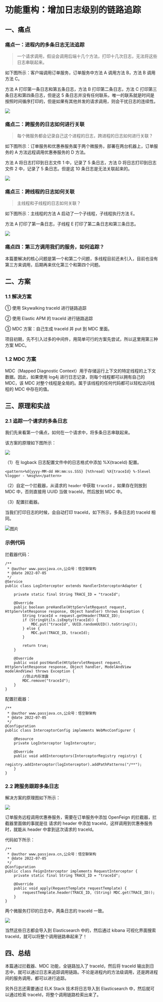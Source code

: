 # 功能重构：增加日志级别的链路追踪

## **一、痛点**

### 痛点一：进程内的多条日志无法追踪

> 一个请求调用，假设会调用后端十几个方法，打印十几次日志，无法将这些日志串联起来。

如下图所示：客户端调用订单服务，订单服务中方法 A 调用方法 B，方法 B 调用方法 C。

方法 A 打印第一条日志和第五条日志，方法 B 打印第二条日志，方法 C 打印第三条日志和第四条日志，但是这 5 条日志并没有任何联系，唯一的联系就是时间是按照时间循序打印的，但是如果有其他并发的请求调用，则会干扰日志的连续性。

![](01.添加traceId跟踪日志.assets/image-20220908150529573.png)

### 痛点二：跨服务的日志如何进行关联

> 每个微服务都会记录自己这个进程的日志，跨进程的日志如何进行关联？

如下图所示：订单服务和优惠券服务属于两个微服务，部署在两台机器上，订单服务的 A 方法远程调用优惠券服务的 D 方法。

方法 A 将日志打印到日志文件 1 中，记录了 5 条日志，方法 D 将日志打印到日志文件 2 中，记录了 5 条日志。但是这 10 条日志是无法关联起来的。

![](01.添加traceId跟踪日志.assets/image-20220908150803867.png)

### 痛点三：跨线程的日志如何关联

> 主线程和子线程的日志如何关联？

如下图所示：主线程的方法 A 启动了一个子线程，子线程执行方法 E。

方法 A 打印了第一条日志，子线程 E 打印了第二条日志和第三条日志。

![](http://cdn.jayh.club/uPic/640-20220705221529733nSdu1cA9iNtn.png)

### 痛点四：第三方调用我们的服务，如何追踪？

本篇要解决的核心问题是第一个和第二个问题，多线程目前还未引入，目前也没有第三方来调用，后期再来优化第三个和第四个问题。

## **二、方案**

### 1.1 解决方案

① 使用 Skywalking traceId 进行链路追踪

② 使用 Elastic APM 的 traceId 进行链路追踪

③ MDC 方案：自己生成 traceId 并 put 到 MDC 里面。

项目初期，先不引入过多的中间件，用简单可行的方案先尝试，所以这里用第三种方案 MDC。

### 1.2 MDC 方案

MDC（Mapped Diagnostic Context）用于存储运行上下文的特定线程的上下文数据。因此，如果使用 log4j 进行日志记录，则每个线程都可以拥有自己的MDC，该 MDC 对整个线程是全局的。属于该线程的任何代码都可以轻松访问线程的 MDC 中存在的值。

## **三、原理和实战**

### 2.1 追踪一个请求的多条日志

我们先来看第一个痛点，如何在一个请求中，将多条日志串联起来。

该方案的原理如下图所示：

![](01.添加traceId跟踪日志.assets/image-20220908150928027.png)

（1）在 logback 日志配置文件中的日志格式中添加 %X{traceId} 配置。

```
<pattern>%d{yyyy-MM-dd HH:mm:ss.SSS} [%thread] %X{traceId} %-5level %logger - %msg%n</pattern>
```

（2）自定一个拦截器，从请求的 `header` 中获取 `traceId` ，如果存在则放到 MDC 中，否则直接用 UUID 当做 traceId，然后放到 MDC 中。

（3）配置拦截器。

当我们打印日志的时候，会自动打印 traceId，如下所示，多条日志的 traceId 相同。

![图片](http://cdn.jayh.club/uPic/640-20220705221409996oHSLECENBlbt.png)

### 示例代码

拦截器代码：

```
/**
 * @author www.passjava.cn,公众号：悟空聊架构
 * @date 2022-07-05 
 */
@Service
public class LogInterceptor extends HandlerInterceptorAdapter {

    private static final String TRACE_ID = "traceId";

    @Override
    public boolean preHandle(HttpServletRequest request, HttpServletResponse response, Object handler) throws Exception {
        String traceId = request.getHeader(TRACE_ID);
        if (StringUtils.isEmpty(traceId)) {
            MDC.put("traceId", UUID.randomUUID().toString());
        } else {
            MDC.put(TRACE_ID, traceId);
        }

        return true;
    }

    @Override
    public void postHandle(HttpServletRequest request, HttpServletResponse response, Object handler, ModelAndView modelAndView) throws Exception {
        //防止内存泄露
        MDC.remove("traceId");
    }
}
```

配置拦截器：

```
/**
 * @author www.passjava.cn,公众号：悟空聊架构
 * @date 2022-07-05 
 */
@Configuration
public class InterceptorConfig implements WebMvcConfigurer {

    @Resource
    private LogInterceptor logInterceptor;

    @Override
    public void addInterceptors(InterceptorRegistry registry) {
        registry.addInterceptor(logInterceptor).addPathPatterns("/**");
    }
}
```

### 2.2 跨服务跟踪多条日志

解决方案的原理图如下所示：

![](01.添加traceId跟踪日志.assets/image-20220908151032677.png)

订单服务远程调用优惠券服务，需要在订单服务中添加 OpenFeign 的拦截器，拦截器里面做的事就是往 请求的 header 中添加 traceId，这样调用到优惠券服务时，就能从 header 中拿到这次请求的 traceId。

代码如下所示：

```
/**
 * @author www.passjava.cn,公众号：悟空聊架构
 * @date 2022-07-05 
 */
@Configuration
public class FeignInterceptor implements RequestInterceptor {
    private static final String TRACE_ID = "traceId";

    @Override
    public void apply(RequestTemplate requestTemplate) {
        requestTemplate.header(TRACE_ID, (String) MDC.get(TRACE_ID));
    }
}
```

两个微服务打印的日志中，两条日志的 traceId 一致。

![](http://cdn.jayh.club/uPic/image-20220705221445026ltcr8e6BF6UxJF7ePW.png)

当然这些日志都会导入到 Elasticsearch 中的，然后通过 kibana 可视化界面搜索 traceId，就可以将整个调用链路串起来了！

## **四、总结**

本篇通过拦截器、MDC 功能，全链路加入了 traceId，然后将 traceId 输出到日志中，就可以通过日志来追踪调用链路。不论是进程内的方法级调用，还是跨进程间的服务调用，都可以进行追踪。

另外日志还需要通过 ELK Stack 技术将日志导入到 Elasticsearch 中，然后就可以通过检索 traceId，将整个调用链路检索出来了。


